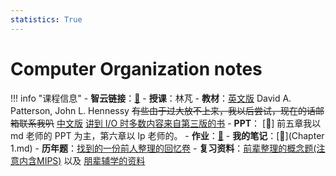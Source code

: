```yaml
---
statistics: True
---
```


# Computer Organization notes

!!! info "课程信息"
    - **智云链接**：[🔗](https://classroom.zju.edu.cn/coursedetail?course_id=65524)
    - **授课**：林芃
    - **教材**：[英文版](textbook-ENRISC-V(2017)(2).pdf) David A. Patterson, John L. Hennessy
    ~~有些由于过大放不上来，我以后尝试，现在的话邮箱联系我叭~~
    [中文版](计算机组成与设计：硬件软件接口原书第5版·RISC-V版.pdf)
    [讲到 I/O 时多数内容来自第三版的书](计算机组成与设计：硬件、软件接口（第3版）.pdf)
    - **PPT**： [📁] 前五章我以 md 老师的 PPT 为主，第六章以 lp 老师的。
    - **作业**：[📝](COhomework.md) 
    - **我的笔记**：[📝](Chapter 1.md)
    - **历年题**：[找到的一份前人整理的回忆卷](计组历年卷.pdf)
    - **复习资料**：[前辈整理的概念题(注意内含MIPS)](概念题.pdf) 以及 [朋辈辅学的资料](24计组复习.pdf)
